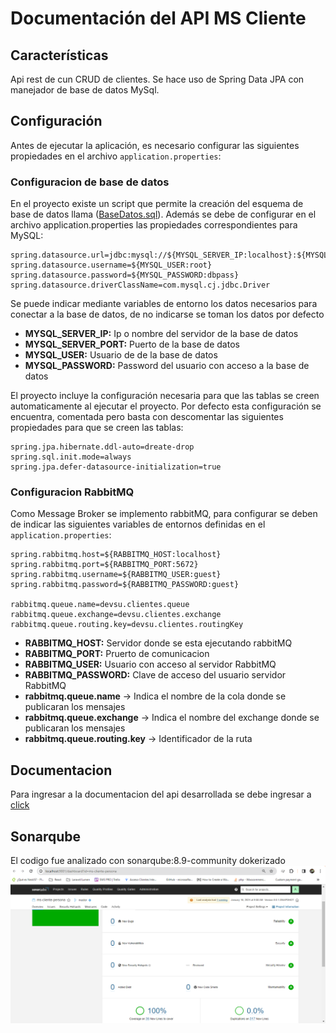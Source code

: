 # Documentación del API MS Cliente

## Características
Api rest de cun CRUD de clientes. Se hace uso de Spring Data JPA con manejador de base de datos MySql.

## Configuración
Antes de ejecutar la aplicación, es necesario configurar las siguientes propiedades en el archivo `application.properties`:

### Configuracion de base de datos
En el proyecto existe un script que permite la creación del esquema de base de datos llama ([BaseDatos.sql](./BaseDatos.sql)).
Además se debe de configurar en el archivo application.properties las propiedades correspondientes para MySQL:
```properties
spring.datasource.url=jdbc:mysql://${MYSQL_SERVER_IP:localhost}:${MYSQL_SERVER_PORT:3306}/api_cliente
spring.datasource.username=${MYSQL_USER:root}
spring.datasource.password=${MYSQL_PASSWORD:dbpass}
spring.datasource.driverClassName=com.mysql.cj.jdbc.Driver
```
Se puede indicar mediante variables de entorno los datos necesarios para conectar a la base de datos, de no indicarse se toman 
los datos por defecto

- **MYSQL_SERVER_IP:** Ip o nombre del servidor de la base de datos
- **MYSQL_SERVER_PORT:** Puerto de la base de datos
- **MYSQL_USER:** Usuario de de la base de datos
- **MYSQL_PASSWORD:** Password del usuario con acceso a la base de datos

El proyecto incluye la configuración necesaria para que las tablas se creen automaticamente al ejecutar el proyecto.
Por defecto esta configuración se encuentra, comentada pero basta con descomentar las siguientes propiedades para que se creen las tablas:

```properties
spring.jpa.hibernate.ddl-auto=dreate-drop
spring.sql.init.mode=always
spring.jpa.defer-datasource-initialization=true
```
### Configuracion RabbitMQ
Como Message Broker se implemento rabbitMQ, para configurar se deben de indicar las siguientes variables de entornos definidas en el `application.properties`:
```properties
spring.rabbitmq.host=${RABBITMQ_HOST:localhost}
spring.rabbitmq.port=${RABBITMQ_PORT:5672}
spring.rabbitmq.username=${RABBITMQ_USER:guest}
spring.rabbitmq.password=${RABBITMQ_PASSWORD:guest}

rabbitmq.queue.name=devsu.clientes.queue
rabbitmq.queue.exchange=devsu.clientes.exchange
rabbitmq.queue.routing.key=devsu.clientes.routingKey
```
- **RABBITMQ_HOST:** Servidor donde se esta ejecutando rabbitMQ
- **RABBITMQ_PORT:** Pruerto de comunicacion
- **RABBITMQ_USER:** Usuario con acceso al servidor RabbitMQ
- **RABBITMQ_PASSWORD:** Clave de acceso del usuario servidor RabbitMQ
- **rabbitmq.queue.name** -> Indica el nombre de la cola donde se publicaran los mensajes
- **rabbitmq.queue.exchange** -> Indica el nombre del exchange donde se publicaran los mensajes
- **rabbitmq.queue.routing.key** -> Identificador de la ruta

## Documentacion 
Para ingresar a la documentacion del api desarrollada se debe ingresar a [click](http://localhost:8081/swagger-ui/index.html)

## Sonarqube
El codigo fue analizado con sonarqube:8.9-community dokerizado\
![Ejecucion de analisis de codigo sonar](./sonar.png "Resultado de la ejecucion de Sonar")